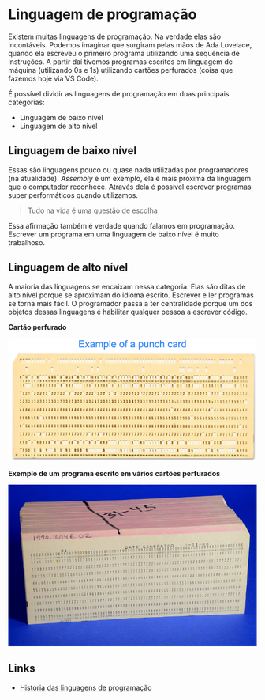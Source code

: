 # Linguagem de programação

Existem muitas linguagens de programação. Na verdade elas são incontáveis. Podemos
imaginar que surgiram pelas mãos de Ada Lovelace, quando ela escreveu o primeiro programa utilizando uma sequência de instruções. A partir daí tivemos programas escritos em linguagem de máquina (utilizando 0s e 1s) utilizando cartões perfurados (coisa que fazemos hoje via VS Code).

É possível dividir as linguagens de programação em duas principais categorias:
- Linguagem de baixo nível
- Linguagem de alto nível

## Linguagem de baixo nível

Essas são linguagens pouco ou quase nada utilizadas por programadores (na atualidade). _Assembly_ é um exemplo,
ela é mais próxima da linguagem que o computador reconhece. Através dela é possível escrever programas super
performáticos quando utilizamos.

> Tudo na vida é uma questão de escolha

Essa afirmação também é verdade quando falamos em programação. Escrever um programa em uma linguagem de baixo
nível é muito trabalhoso.

## Linguagem de alto nível

A maioria das linguagens se encaixam nessa categoria. Elas são ditas de alto nível porque se aproximam do idioma
escrito. Escrever e ler programas se torna mais fácil. O programador passa a ter centralidade porque um dos
objetos dessas linguagens é habilitar qualquer pessoa a escrever código.

**Cartão perfurado**

![Cartão perfurado](punch-card.webp)

**Exemplo de um programa escrito em vários cartões perfurados**

![Programa escrito em bloco de cartões perfurados](punched-card-2.jpeg)

## Links

- [História das linguagens de programação](https://pt.wikipedia.org/wiki/Hist%C3%B3ria_das_linguagens_de_programa%C3%A7%C3%A3o)
